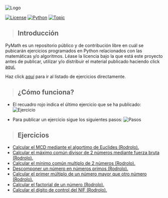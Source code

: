 ![Logo](https://i.imgur.com/WkTZMVy.png)

[![License](https://img.shields.io/badge/Licencia-CC%20BY--NC--ND%203.0%20ES-7cbb68)](https://creativecommons.org/licenses/by-nc-nd/3.0/es/) [![Python](https://img.shields.io/badge/Lenguaje-Python-3572A5)](https://es.wikipedia.org/wiki/Python) [![Topic](https://img.shields.io/badge/Tema-Matem%C3%A1ticas-4cccbc)](https://es.wikipedia.org/wiki/Matem%C3%A1ticas)

> ## Introducción
PyMath es un repositorio público y de contribución libre en cuál se pubicarán ejercicios programados en Python relacionados con las matemáticas y/o algoritmos. Léase la licencia bajo la que está este proyecto antes de publicar, utilizar y/o distribuir el material publicado haciendo click [aquí.](https://github.com/Rodrolo/PyMath/blob/master/LICENSE.md)

Haz click [aquí](https://github.com/Rodrolo/PyMath/blob/master/README.md#ejercicios) para ir al listado de ejercicios directamente.

> ## ¿Cómo funciona?
- El recuadro rojo indica el último ejercicio que se ha publicado:
![Ejercicio](https://i.imgur.com/KfFleVn.png)

- Para publicar un ejercicio sigue los siguientes pasos:
![Pasos](https://i.imgur.com/vbrnBZw.png)

> ## Ejercicios
+ [Calcular el MCD mediante el algortimo de Euclides (Rodrolo).](https://github.com/Rodrolo/PyMath/blob/master/Ejercicios/Calcular%20el%20MCD%20mediante%20el%20algortimo%20de%20Euclides%20(Rodrolo).py)
+ [Calcular el máximo común divisor de 2 números mediante fuerza bruta (Rodrolo).](https://github.com/Rodrolo/PyMath/blob/master/Ejercicios/Calcular%20el%20m%C3%A1ximo%20com%C3%BAn%20divisor%20de%202%20n%C3%BAmeros%20mediante%20fuerza%20bruta%20(Rodrolo).py)
+ [Calcular el mínimo común multiplo de 2 números (Rodrolo).](https://github.com/Rodrolo/PyMath/blob/master/Ejercicios/Calcular%20el%20m%C3%ADnimo%20com%C3%BAn%20multiplo%20de%202%20n%C3%BAmeros%20(Rodrolo).py)
+ [Descomponer un número en números primos (Rodrolo).](https://github.com/Rodrolo/PyMath/blob/master/Ejercicios/Descomponer%20un%20n%C3%BAmero%20en%20n%C3%BAmeros%20primos%20(Rodrolo).py)
+ [Calcular el primer múltiplo de un número mayor que otro número (Rodrolo).](https://github.com/Rodrolo/PyMath/blob/master/Ejercicios/Calcular%20el%20primer%20m%C3%BAltiplo%20de%20un%20n%C3%BAmero%20mayor%20que%20otro%20n%C3%BAmero%20(Rodrolo).py)
+ [Calcular el factorial de un número (Rodrolo).](https://github.com/Rodrolo/PyMath/blob/master/Ejercicios/Calcular%20el%20factorial%20de%20un%20n%C3%BAmero%20(Rodrolo).py)
+ [Calcular el dígito de control del NIF (Rodrolo).](https://github.com/Rodrolo/PyMath/blob/master/Ejercicios/Calcular%20el%20d%C3%ADgito%20de%20control%20del%20NIF%20(Rodrolo).py)

